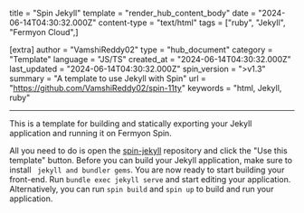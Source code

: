 title = "Spin Jekyll"
template = "render_hub_content_body"
date = "2024-06-14T04:30:32.000Z"
content-type = "text/html"
tags = ["ruby", "Jekyll", "Fermyon Cloud",]

[extra]
author = "VamshiReddy02"
type = "hub_document"
category = "Template"
language = "JS/TS"
created_at = "2024-06-14T04:30:32.000Z"
last_updated = "2024-06-14T04:30:32.000Z"
spin_version = ">v1.3"
summary =  "A template to use Jekyll with Spin"
url = "https://github.com/VamshiReddy02/spin-11ty"
keywords = "html, Jekyll, ruby"

---

This is a template for building and statically exporting your Jekyll application and running it on Fermyon Spin.

All you need to do is open the [spin-jekyll](https://github.com/VamshiReddy02/spin-jekyll) repository and click the "Use this template" button. Before you can build your Jekyll application, make sure to install ` jekyll and bundler gems`. You are now ready to start building your front-end. Run `bundle exec jekyll serve` and start editing your application. Alternatively, you can run `spin build` and `spin up` to build and run your application.